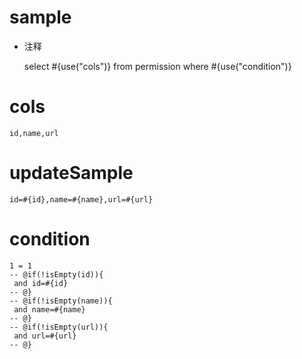 
sample
===
* 注释

	select #{use("cols")} from permission  where  #{use("condition")}

cols
===
	id,name,url

updateSample
===
	
	id=#{id},name=#{name},url=#{url}

condition
===

	1 = 1  
	-- @if(!isEmpty(id)){
	 and id=#{id}
	-- @}
	-- @if(!isEmpty(name)){
	 and name=#{name}
	-- @}
	-- @if(!isEmpty(url)){
	 and url=#{url}
	-- @}
	
	